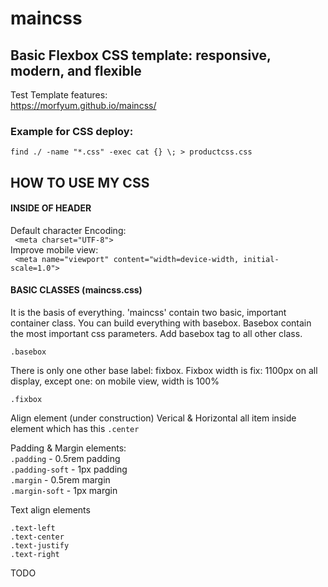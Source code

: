 # maincss

## Basic Flexbox CSS template: responsive, modern, and flexible

Test Template features:<br>
https://morfyum.github.io/maincss/

### Example for CSS deploy:
  ```find ./ -name "*.css" -exec cat {} \; > productcss.css```


## HOW TO USE MY CSS

#### INSIDE OF HEADER
Default character Encoding:<br>
```	<meta charset="UTF-8">```<br>
Improve mobile view:<br>
```	<meta name="viewport" content="width=device-width, initial-scale=1.0">```


#### BASIC CLASSES (maincss.css)
It is the basis of everything. 'maincss' contain two basic, important container class.
You can build everything with basebox. Basebox contain the most important css parameters. Add basebox tag to all other class.
```
.basebox
```
There is only one other base label: fixbox. Fixbox width is fix: 1100px on all display, except one: on mobile view, width is 100%
```
.fixbox
```

Align element (under construction)
Verical & Horizontal all item inside element which has this
```.center```

Padding & Margin elements:<br>
```.padding```  - 0.5rem padding<br>
```.padding-soft``` - 1px padding<br>
```.margin``` - 0.5rem margin<br>
```.margin-soft``` - 1px margin<br>

Text align elements
```
.text-left
.text-center
.text-justify
.text-right
```

TODO
